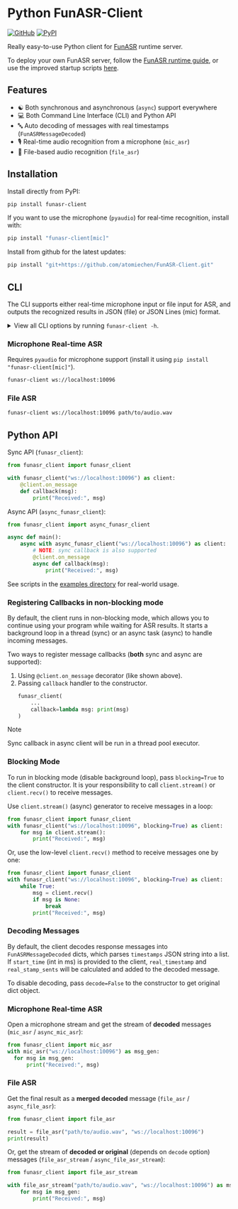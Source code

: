 # Python FunASR-Client

[![GitHub](https://img.shields.io/badge/github-FunASR--Client-blue?logo=github)](https://github.com/atomiechen/FunASR-Client)
[![PyPI](https://img.shields.io/pypi/v/funasr-client?logo=pypi&logoColor=white)](https://pypi.org/project/funasr-client/)


Really easy-to-use Python client for [FunASR][1] runtime server.

To deploy your own FunASR server, follow the [FunASR runtime guide][2], or use the improved startup scripts [here][3].

## Features

- ☯️ Both synchronous and asynchronous (`async`) support everywhere
- 💻 Both Command Line Interface (CLI) and Python API
- 🔤 Auto decoding of messages with real timestamps (`FunASRMessageDecoded`)
- 🎙️ Real-time audio recognition from a microphone (`mic_asr`)
- 🎵 File-based audio recognition (`file_asr`)


## Installation

Install directly from PyPI:

```bash
pip install funasr-client
```

If you want to use the microphone (`pyaudio`) for real-time recognition, install with:

```bash
pip install "funasr-client[mic]"
```

Install from github for the latest updates:

```bash
pip install "git+https://github.com/atomiechen/FunASR-Client.git"
```

## CLI

The CLI supports either real-time microphone input or file input for ASR, and outputs the recognized results in JSON (file) or JSON Lines (mic) format.


<details>
<summary>View all CLI options by running <code>funasr-client -h</code>.</summary>

```
usage: funasr-client [-h] [-v] [--mode MODE] [--chunk_size P C F] [--chunk_interval CHUNK_INTERVAL] [--audio_fs AUDIO_FS]
                     [--hotwords WORD:WEIGHT [WORD:WEIGHT ...]] [--no-itn] [--svs_lang SVS_LANG] [--no-svs_itn] [--async]
                     URI [FILE_PATH]

FunASR Client CLI v0.1.0. Use microphone for real-time recognition (needs pyaudio), or specify input audio file.

positional arguments:
  URI                   WebSocket URI to connect to the FunASR server.
  FILE_PATH             Optional input audio file path (suppress microphone). (default: None)

optional arguments:
  -h, --help            show this help message and exit
  -v, --version         show program's version number and exit
  --mode MODE           offline, online, 2pass (default: 2pass)
  --chunk_size P C F    Chunk size: past, current, future. (default: [5, 10, 5])
  --chunk_interval CHUNK_INTERVAL
                        Chunk interval. (default: 10)
  --audio_fs AUDIO_FS   Audio sampling frequency. (default: 16000)
  --hotwords WORD:WEIGHT [WORD:WEIGHT ...]
                        Hotwords with weights, e.g., 'hello:10 world:5'. (default: [])
  --no-itn              Disable ITN (default: True)
  --svs_lang SVS_LANG   SVS language. (default: auto)
  --no-svs_itn          Disable SVS ITN (default: True)
  --async               Use asynchronous client. (default: False)
```

</details>

### Microphone Real-time ASR

Requires `pyaudio` for microphone support (install it using `pip install "funasr-client[mic]"`).

```sh
funasr-client ws://localhost:10096
```

### File ASR

```sh
funasr-client ws://localhost:10096 path/to/audio.wav
```


## Python API

Sync API (`funasr_client`):
```python
from funasr_client import funasr_client

with funasr_client("ws://localhost:10096") as client:
    @client.on_message
    def callback(msg):
        print("Received:", msg)
```

Async API (`async_funasr_client`):
```python
from funasr_client import async_funasr_client

async def main():
    async with async_funasr_client("ws://localhost:10096") as client:
        # NOTE: sync callback is also supported
        @client.on_message
        async def callback(msg):
            print("Received:", msg)
```

See scripts in the [examples directory](examples/) for real-world usage.

### Registering Callbacks in non-blocking mode

By default, the client runs in non-blocking mode, which allows you to continue using your program while waiting for ASR results. 
It starts a background loop in a thread (sync) or an async task (async) to handle incoming messages.

Two ways to register message callbacks (**both** sync and async are supported):
1. Using `@client.on_message` decorator (like shown above).
2. Passing `callback` handler to the constructor.
    ```python
    funasr_client(
        ...
        callback=lambda msg: print(msg)
    )
    ```

> [!NOTE]  
> Sync callback in async client will be run in a thread pool executor.


### Blocking Mode

To run in blocking mode (disable background loop), pass `blocking=True` to the client constructor.
It is your responsibility to call `client.stream()` or `client.recv()` to receive messages.

Use `client.stream()` (async) generator to receive messages in a loop:

```python
from funasr_client import funasr_client
with funasr_client("ws://localhost:10096", blocking=True) as client:
    for msg in client.stream():
        print("Received:", msg)
```

Or, use the low-level `client.recv()` method to receive messages one by one:

```python
from funasr_client import funasr_client
with funasr_client("ws://localhost:10096", blocking=True) as client:
    while True:
        msg = client.recv()
        if msg is None:
            break
        print("Received:", msg)
```


### Decoding Messages

By default, the client decodes response messages into `FunASRMessageDecoded` dicts, which parses `timestamps` JSON string into a list.
If `start_time` (int in ms) is provided to the client, `real_timestamp` and `real_stamp_sents` will be calculated and added to the decoded message.

To disable decoding, pass `decode=False` to the constructor to get original dict object.


### Microphone Real-time ASR

Open a microphone stream and get the stream of **decoded** messages (`mic_asr` / `async_mic_asr`):

```python
from funasr_client import mic_asr
with mic_asr("ws://localhost:10096") as msg_gen:
  for msg in msg_gen:
      print("Received:", msg)
```

### File ASR

Get the final result as a **merged decoded** message (`file_asr` / `async_file_asr`):

```python
from funasr_client import file_asr

result = file_asr("path/to/audio.wav", "ws://localhost:10096")
print(result)
```

Or, get the stream of **decoded or original** (depends on `decode` option) messages (`file_asr_stream` / `async_file_asr_stream`):

```python
from funasr_client import file_asr_stream

with file_asr_stream("path/to/audio.wav", "ws://localhost:10096") as msg_gen:
    for msg in msg_gen:
        print("Received:", msg)
```


[1]: https://github.com/modelscope/FunASR
[2]: https://github.com/modelscope/FunASR/blob/main/runtime/readme.md
[3]: https://gist.github.com/atomiechen/2deaf80dba21b4434ab21d6bf656fbca
